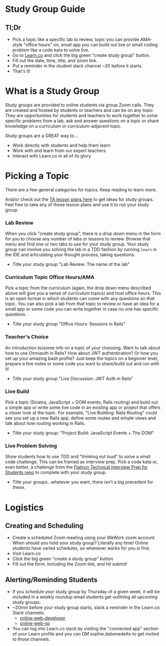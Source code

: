 # Study Group Guide

## Tl;Dr
* Pick a topic like a specific lab to review, topic you can provide AMA-style "office hours" on, small app you can build out live or small coding problem like a code kata to solve live.
* Go to [Learn.co](https://learn.co) and click the big green "create study group" button.
* Fill out the date, time, title, and zoom link.
* Put a reminder in the student slack channel ~20 before it starts.
* That's it!

# What is a Study Group

Study groups are provided to online students via group Zoom calls. They are created and hosted by students or teachers and can be on any topic. They are opportunities for students and teachers to work together to solve specific problems from a lab, ask and answer questions on a topic or share knowledge on a curriculum or curriculum-adjacent topic.

Study groups are a GREAT way to...
* Work directly with students and help them learn
* Work with and learn from our expert teachers
* Interact with Learn.co in all of its glory

# Picking a Topic
There are a few general categories for topics. Keep reading to learn more.

And/or check out the [TA lesson plans here](https://github.com/flatiron-labs/online-ed-ops/tree/master/technical-coach-team/role-learn-ta/lesson-plans) to get ideas for study groups. Feel free to take any of those lesson plans and use it to run your study group.

### Lab Review
When you click "create study group", there is a drop down menu in the form for you to choose any number of labs or lessons to review. Browse that menu and find one or two labs to use for your study group. Your study group can involve you solving the lab in a TDD fashion by running `learn` in the IDE and articulating your thought process, taking questions.

* Title your study group "Lab Review: The name of the lab"

### Curriculum Topic Office Hours/AMA
Pick a topic from the curriculum (again, the drop down menu described above will give you a sense of curriculum topics) and host office hours. This is an open format in which students can come with any questions on that topic. You can also pick a lab from that topic to review or have an idea for a small app or some code you can write together in case no one has specific questions.

* Title your study group "Office Hours: Sessions in Rails"

### Teacher's Choice
An introduction to/some info on a topic of your choosing. Want to talk about how to use Omniauth in Rails? How about JWT authentication? Or how you set up your amazing bash profile? Just keep the topics on a beginner level, prepare a few notes or some code you want to share/build out and run with it!

* Title your study group "Live Discussion: JWT Auth in Rails"

### Live Build
Pick a topic (Sinatra, JavaScript + DOM events, Rails routing) and build out a simple app or write some live code in an existing app or project that offers a closer look at the topic. For example, "Live Building: Rails Routing" could see you set up a new Rails app, define some routes and simple views and talk about how routing working in Rails.

* Title your study group: "Project Build: JavaScript Events + The DOM"

### Live Problem Solving
Show students how to use TDD and "thinking out loud" to solve a small code challenge. This can be framed as interview prep. Pick a code kata or, even better, a challenge from the [Flatiron Technical Interview Prep for Students repo](https://github.com/learn-co-curriculum/tips) to complete with your study group.

* Title your groups...whatever you want, there isn't a big precedent for these.

# Logistics

## Creating and Scheduling
* Create a scheduled Zoom meeting using your WeWork zoom account. When should you hold your study group? Literally any time! Online students have varied schedules, so whenever works for you is fine. 
* Visit Learn.co
* Click the big green "create a study group" button
* Fill out the form, including the Zoom link, and hit submit!

## Alerting/Reminding Students
* If you schedule your study group by Thursday of a given week, it will be included in a weekly roundup email students get outlining all upcoming study groups.
* ~20min before your study group starts, slack a reminder in the Learn.co Slack channels:
  * [online-web-developer](https://learn-co.slack.com/messages/G0B6FET6G/details/)
  * [online-web-sp](https://learn-co.slack.com/messages/CCXRW5UD6/details/)
* You can log into Learn.co slack by visiting the "connected app" section of your Learn profile and you can DM sophie.debenedetto to get invited to those channels.
